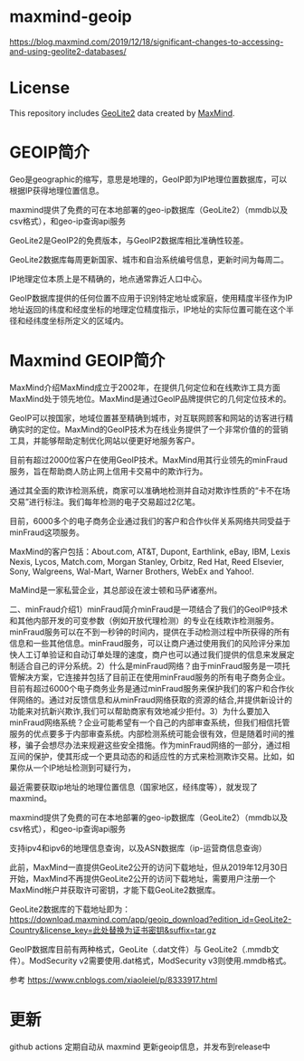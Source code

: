 # maxmind-geoip

https://blog.maxmind.com/2019/12/18/significant-changes-to-accessing-and-using-geolite2-databases/

# License

This repository includes [GeoLite2](https://dev.maxmind.com/geoip/geoip2/geolite2/) data created by [MaxMind](https://www.maxmind.com).


# GEOIP简介

Geo是geographic的缩写，意思是地理的，GeoIP即为IP地理位置数据库，可以根据IP获得地理位置信息。

maxmind提供了免费的可在本地部署的geo-ip数据库（GeoLite2）（mmdb以及csv格式），和geo-ip查询api服务





GeoLite2是GeoIP2的免费版本，与GeoIP2数据库相比准确性较差。

GeoLite2数据库每周更新国家、城市和自治系统编号信息，更新时间为每周二。

IP地理定位本质上是不精确的，地点通常靠近人口中心。

GeoIP数据库提供的任何位置不应用于识别特定地址或家庭，使用精度半径作为IP地址返回的纬度和经度坐标的地理定位精度指示，IP地址的实际位置可能在这个半径和经纬度坐标所定义的区域内。




# Maxmind GEOIP简介

MaxMind介绍MaxMind成立于2002年，在提供几何定位和在线欺诈工具方面MaxMind处于领先地位。MaxMind是通过GeoIP品牌提供它的几何定位技术的。

GeoIP可以按国家，地域位置甚至精确到城市，对互联网顾客和网站的访客进行精确实时的定位。MaxMind的GeoIP技术为在线业务提供了一个非常价值的的营销工具，并能够帮助定制优化网站以便更好地服务客户。

目前有超过2000位客户在使用GeoIP技术。MaxMind用其行业领先的minFraud服务，旨在帮助商人防止网上信用卡交易中的欺诈行为。

通过其全面的欺诈检测系统，商家可以准确地检测并自动对欺诈性质的“卡不在场交易”进行标注。我们每年检测的电子交易超过2亿笔。

目前，6000多个的电子商务企业通过我们的客户和合作伙伴关系网络共同受益于minFraud这项服务。

MaxMind的客户包括：About.com, AT&T, Dupont, Earthlink, eBay, IBM, Lexis Nexis, Lycos, Match.com, Morgan Stanley, Orbitz, Red Hat, Reed Elsevier, Sony, Walgreens, Wal-Mart, Warner Brothers, WebEx and Yahoo!. 

MaMind是一家私营企业，其总部设在波士顿和马萨诸塞州。

二、minFraud介绍1）minFraud简介minFraud是一项结合了我们的GeoIP®技术和其他内部开发的可变参数（例如开放代理检测）的专业在线欺诈检测服务。minFraud服务可以在不到一秒钟的时间内，提供在手动检测过程中所获得的所有信息和一些其他信息。minFraud服务，可以让商户通过使用我们的风险评分来加快人工订单验证和自动订单处理的速度，商户也可以通过我们提供的信息来发展定制适合自己的评分系统。2）什么是minFraud网络？由于minFraud服务是一项托管解决方案，它连接并包括了目前正在使用minFraud服务的所有电子商务企业。目前有超过6000个电子商务业务是通过minFraud服务来保护我们的客户和合作伙伴网络的。通过对反馈信息和从minFraud网络获取的资源的结合,并提供新设计的功能来对抗新兴欺诈,我们可以帮助商家有效地减少拒付。3）为什么要加入minFraud网络系统？企业可能希望有一个自己的内部审查系统，但我们相信托管服务的优点要多于内部审查系统。内部检测系统可能会很有效，但是随着时间的推移，骗子会想尽办法来规避这些安全措施。作为minFraud网络的一部分，通过相互间的保护，使其形成一个更具动态的和适应性的方式来检测欺诈交易。比如，如果你从一个IP地址检测到可疑行为，


最近需要获取ip地址的地理位置信息（国家地区，经纬度等），就发现了maxmind。

maxmind提供了免费的可在本地部署的geo-ip数据库（GeoLite2）（mmdb以及csv格式），和geo-ip查询api服务

支持ipv4和ipv6的地理信息查询，以及ASN数据库（ip-运营商信息查询）

此前，MaxMind一直提供GeoLite2公开的访问下载地址，但从2019年12月30日开始，MaxMind不再提供GeoLite2公开的访问下载地址，需要用户注册一个MaxMind帐户并获取许可密钥，才能下载GeoLite2数据库。

GeoLite2数据库的下载地址即为：https://download.maxmind.com/app/geoip_download?edition_id=GeoLite2-Country&license_key=此处替换为证书密钥&suffix=tar.gz


GeoIP数据库目前有两种格式，GeoLite（.dat文件）与 GeoLite2（.mmdb文件）。ModSecurity v2需要使用.dat格式，ModSecurity v3则使用.mmdb格式。


参考 https://www.cnblogs.com/xiaoleiel/p/8333917.html

# 更新

github actions 定期自动从 maxmind 更新geoip信息，并发布到release中
